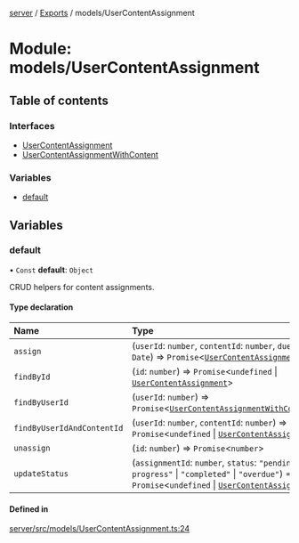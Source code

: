 [server](../README.md) / [Exports](../modules.md) / models/UserContentAssignment

# Module: models/UserContentAssignment

## Table of contents

### Interfaces

- [UserContentAssignment](../interfaces/models_UserContentAssignment.UserContentAssignment.md)
- [UserContentAssignmentWithContent](../interfaces/models_UserContentAssignment.UserContentAssignmentWithContent.md)

### Variables

- [default](models_UserContentAssignment.md#default)

## Variables

### default

• `Const` **default**: `Object`

CRUD helpers for content assignments.

#### Type declaration

| Name | Type |
| :------ | :------ |
| `assign` | (`userId`: `number`, `contentId`: `number`, `dueDate?`: `Date`) => `Promise`\<[`UserContentAssignment`](../interfaces/models_UserContentAssignment.UserContentAssignment.md)\> |
| `findById` | (`id`: `number`) => `Promise`\<`undefined` \| [`UserContentAssignment`](../interfaces/models_UserContentAssignment.UserContentAssignment.md)\> |
| `findByUserId` | (`userId`: `number`) => `Promise`\<[`UserContentAssignmentWithContent`](../interfaces/models_UserContentAssignment.UserContentAssignmentWithContent.md)[]\> |
| `findByUserIdAndContentId` | (`userId`: `number`, `contentId`: `number`) => `Promise`\<`undefined` \| [`UserContentAssignment`](../interfaces/models_UserContentAssignment.UserContentAssignment.md)\> |
| `unassign` | (`id`: `number`) => `Promise`\<`number`\> |
| `updateStatus` | (`assignmentId`: `number`, `status`: ``"pending"`` \| ``"in-progress"`` \| ``"completed"`` \| ``"overdue"``) => `Promise`\<`undefined` \| [`UserContentAssignment`](../interfaces/models_UserContentAssignment.UserContentAssignment.md)\> |

#### Defined in

[server/src/models/UserContentAssignment.ts:24](https://github.com/niklas-joh/french-learning-platform/blob/f88c80a984d39a715bd427891d156cc94cff3831/server/src/models/UserContentAssignment.ts#L24)
